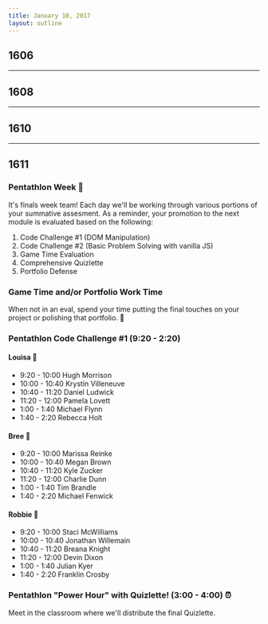 ```yaml
---
title: January 10, 2017
layout: outline
---
```


## 1606

***

## 1608

*** 

## 1610

***

## 1611

### Pentathlon Week :poultry_leg:
It's finals week team! Each day we'll be working through various portions of your summative assesment. As a reminder, your promotion to the next module is evaluated based on the following:

1. Code Challenge #1 (DOM Manipulation)
2. Code Challenge #2 (Basic Problem Solving with vanilla JS)
3. Game Time Evaluation
4. Comprehensive Quizlette
5. Portfolio Defense

### Game Time and/or Portfolio Work Time
When not in an eval, spend your time putting the final touches on your project or polishing that portfolio. :gem:

### Pentathlon Code Challenge #1 (9:20 - 2:20)

#### Louisa :hear_no_evil:
- 9:20 - 10:00 Hugh Morrison
- 10:00 - 10:40 Krystin Villeneuve
- 10:40 - 11:20 Daniel Ludwick
- 11:20 - 12:00 Pamela Lovett
- 1:00 - 1:40 Michael Flynn
- 1:40 - 2:20 Rebecca Holt

#### Bree :see_no_evil:
- 9:20 - 10:00 Marissa Reinke
- 10:00 - 10:40 Megan Brown
- 10:40 - 11:20 Kyle Zucker
- 11:20 - 12:00 Charlie Dunn
- 1:00 - 1:40 Tim Brandle
- 1:40 - 2:20 Michael Fenwick

#### Robbie :speak_no_evil:
- 9:20 - 10:00 Staci McWilliams 
- 10:00 - 10:40 Jonathan Willemain
- 10:40 - 11:20 Breana Knight
- 11:20 - 12:00 Devin Dixon
- 1:00 - 1:40 Julian Kyer
- 1:40 - 2:20 Franklin Crosby

### Pentathlon "Power Hour" with Quizlette! (3:00 - 4:00) :alarm_clock:
Meet in the classroom where we'll distribute the final Quizlette. 

